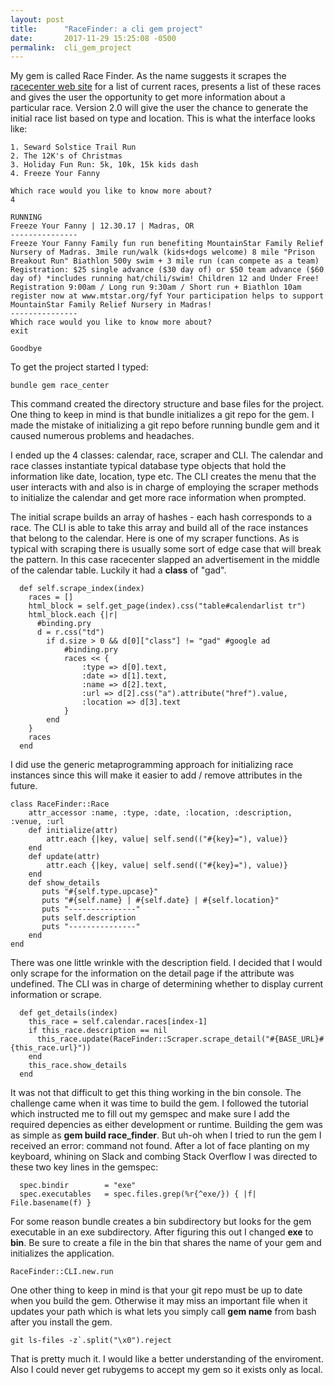 ```yaml
---
layout: post
title:      "RaceFinder: a cli gem project"
date:       2017-11-29 15:25:08 -0500
permalink:  cli_gem_project
---
```



My gem is called Race Finder. As the name suggests it scrapes the [racecenter web site](http://www.racecenter.com) for a list of current races, presents a list of these races and gives the user the opportunity to get more information about a particular race. Version 2.0 will give the user the chance to generate the initial race list based on type and location. This is what the interface looks like:

```
1. Seward Solstice Trail Run
2. The 12K's of Christmas
3. Holiday Fun Run: 5k, 10k, 15k kids dash
4. Freeze Your Fanny

Which race would you like to know more about? 
4

RUNNING
Freeze Your Fanny | 12.30.17 | Madras, OR
---------------
Freeze Your Fanny Family fun run benefiting MountainStar Family Relief Nursery of Madras. 3mile run/walk (kids+dogs welcome) 8 mile "Prison Breakout Run" Biathlon 500y swim + 3 mile run (can compete as a team) Registration: $25 single advance ($30 day of) or $50 team advance ($60 day of) *includes running hat/chili/swim! Children 12 and Under Free! Registration 9:00am / Long run 9:30am / Short run + Biathlon 10am register now at www.mtstar.org/fyf Your participation helps to support MountainStar Family Relief Nursery in Madras!
---------------
Which race would you like to know more about? 
exit

Goodbye
```

To get the project started I typed:

```
bundle gem race_center
```

This command created the directory structure and base files for the project. One thing to keep in mind is that bundle initializes a git repo for the gem. I made the mistake of initializing a git repo before running bundle gem and it caused numerous problems and headaches.

I ended up the 4 classes: calendar, race, scraper and CLI. The calendar and race classes instantiate typical database type objects that hold the information like date, location, type etc. The CLI creates the menu that the user interacts with and also is in charge of employing the scraper methods to initialize the calendar and get more race information when prompted. 

The initial scrape builds an array of hashes - each hash corresponds to a race. The CLI is able to take this array and build all of the race instances that belong to the calendar. Here is one of my scraper functions. As is typical with scraping there is usually some sort of edge case that will break the pattern. In this case racecenter slapped an advertisement in the middle of the calendar table. Luckily it had a **class** of "gad".

```
  def self.scrape_index(index)
    races = []
    html_block = self.get_page(index).css("table#calendarlist tr")
    html_block.each {|r|
      #binding.pry
      d = r.css("td")
        if d.size > 0 && d[0]["class"] != "gad" #google ad
            #binding.pry
            races << {
                :type => d[0].text,
                :date => d[1].text,
                :name => d[2].text,
                :url => d[2].css("a").attribute("href").value,
                :location => d[3].text
            }
        end
    }
    races
  end
```

I did use the generic metaprogramming approach for initializing race instances since this will make it easier to add / remove attributes in the future.

```
class RaceFinder::Race
    attr_accessor :name, :type, :date, :location, :description, :venue, :url
    def initialize(attr)
        attr.each {|key, value| self.send(("#{key}="), value)}
    end
    def update(attr)
        attr.each {|key, value| self.send(("#{key}="), value)}
    end
    def show_details
       puts "#{self.type.upcase}"
       puts "#{self.name} | #{self.date} | #{self.location}"
       puts "---------------"
       puts self.description
       puts "---------------"
    end
end
```

There was one little wrinkle with the description field. I decided that I would only scrape for the information on the detail page if the attribute was undefined. The CLI was in charge of determining whether to display current information or scrape.

```
  def get_details(index)
    this_race = self.calendar.races[index-1]
    if this_race.description == nil
      this_race.update(RaceFinder::Scraper.scrape_detail("#{BASE_URL}#{this_race.url}"))
    end
    this_race.show_details
  end
```

It was not that difficult to get this thing working in the bin console. The challenge came when it was time to build the gem.
I followed the tutorial which instructed me to fill out my gemspec and make sure I add the required depencies as either development or runtime. Building the gem was as simple as **gem build race_finder**. But uh-oh when I tried to run the gem I received an error: command not found. After a lot of face planting on my keyboard, whining on Slack and combing Stack Overflow I was directed to these two key lines in the gemspec:

```
  spec.bindir        = "exe"
  spec.executables   = spec.files.grep(%r{^exe/}) { |f| File.basename(f) }
```

For some reason bundle creates a bin subdirectory but looks for the gem executable in an exe subdirectory. After figuring this out I changed **exe** to **bin**. Be sure to create a file in the bin that shares the name of your gem and initializes the application.

```
RaceFinder::CLI.new.run
```

One other thing to keep in mind is that your git repo must be up to date when you build the gem. Otherwise it may miss an important file when it updates your path which is what lets you simply call **gem name** from bash after you install the gem.

```
git ls-files -z`.split("\x0").reject
```

That is pretty much it. I would like a better understanding of the enviroment. Also I could never get rubygems to accept my gem so it exists only as local.
